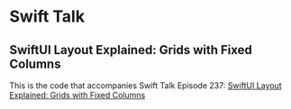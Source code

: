 # Swift Talk
## SwiftUI Layout Explained: Grids with Fixed Columns

This is the code that accompanies Swift Talk Episode 237: [SwiftUI Layout Explained: Grids with Fixed Columns](https://talk.objc.io/episodes/S01E237-swiftui-layout-explained-grid-with-fixed-columns)
